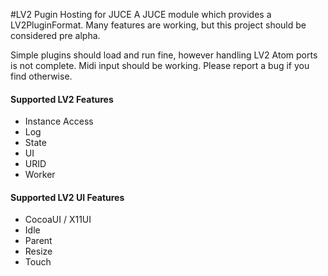 #LV2 Pugin Hosting for JUCE
A JUCE module which provides a LV2PluginFormat. Many features are working, but this project should be considered pre alpha.

Simple plugins should load and run fine, however handling LV2 Atom ports is not complete.  Midi input should be working. Please report a bug if you find otherwise.

#### Supported LV2 Features
* Instance Access
* Log
* State
* UI
* URID
* Worker

#### Supported LV2 UI Features
* CocoaUI / X11UI
* Idle
* Parent
* Resize
* Touch
